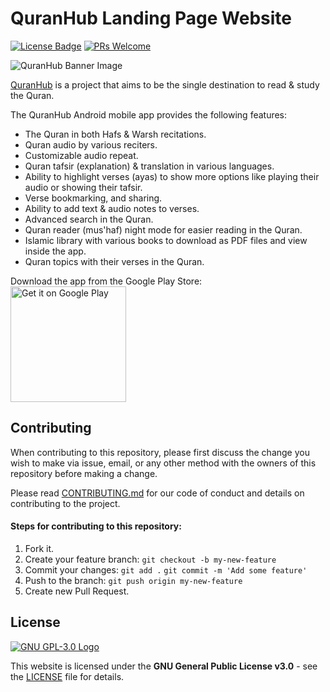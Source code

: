 # QuranHub Landing Page Website

[![License Badge](https://img.shields.io/github/license/QuranHub/quranhub.github.io)](https://github.com/QuranHub/quranhub.github.io/blob/master/LICENSE)
[![PRs Welcome](https://img.shields.io/badge/PRs-welcome-brightgreen.svg?style=flat)](http://makeapullrequest.com)

![QuranHub Banner Image](https://www.quranhub.app/image/quranhub_banner.png)

[QuranHub](https://www.quranhub.app) is a project that aims to be the single destination to read & study the Quran.

The QuranHub Android mobile app provides the following features:
- The Quran in both Hafs & Warsh recitations.
- Quran audio by various reciters.
- Customizable audio repeat.
- Quran tafsir (explanation) & translation in various languages.
- Ability to highlight verses (ayas) to show more options like playing their audio or showing their tafsir.
- Verse bookmarking, and sharing.
- Ability to add text & audio notes to verses.
- Advanced search in the Quran.
- Quran reader (mus'haf) night mode for easier reading in the Quran.
- Islamic library with various books to download as PDF files and view inside the app.
- Quran topics with their verses in the Quran.

Download the app from the Google Play Store:  
<a href="https://play.google.com/store/apps/details?id=app.quranhub">
  <img alt="Get it on Google Play"
       width="185"
       src="https://play.google.com/intl/en_us/badges/images/generic/en-play-badge.png" />
</a>

## Contributing
When contributing to this repository, please first discuss the change you wish to make via issue, email, or any other method with the owners of this repository before making a change.

Please read [CONTRIBUTING.md](https://github.com/QuranHub/quranhub.github.io/blob/master/CONTRIBUTING.md) for our code of conduct and details on contributing to the project.

#### Steps for contributing to this repository:
1.  Fork it.
2.  Create your feature branch:  `git checkout -b my-new-feature`
3.  Commit your changes:  `git add .`  `git commit -m 'Add some feature'`
4.  Push to the branch:  `git push origin my-new-feature`
5.  Create new Pull Request.

## License
[![GNU GPL-3.0 Logo](https://www.gnu.org/graphics/gplv3-127x51.png)](https://www.gnu.org/licenses/gpl-3.0.en.html)

This website is licensed under the **GNU General Public License v3.0** - see the [LICENSE](https://github.com/QuranHub/quranhub.github.io/blob/master/LICENSE) file for details.
